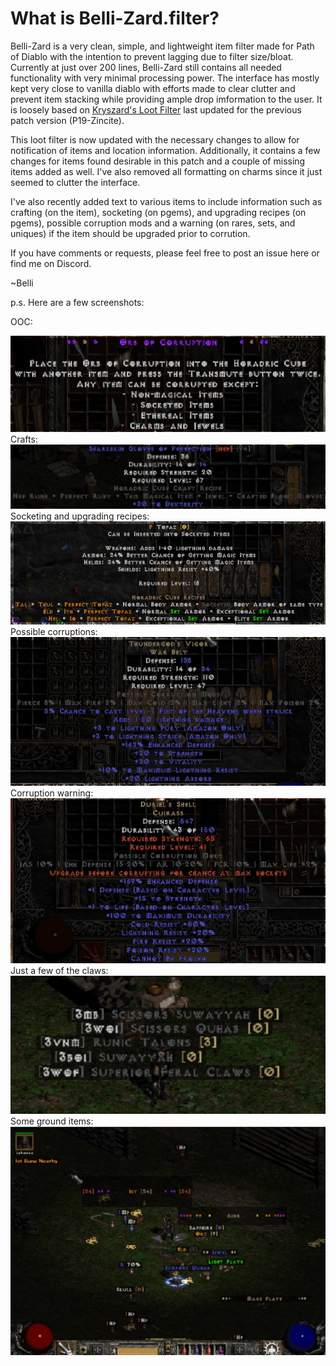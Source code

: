 # What is Belli-Zard.filter?

Belli-Zard is a very clean, simple, and lightweight item filter made for Path of Diablo with the intention to prevent lagging due to filter size/bloat.  Currently at just over 200 lines, Belli-Zard still contains all needed functionality with very minimal processing power.  The interface has mostly kept very close to vanilla diablo with efforts made to clear clutter and prevent item stacking while providing ample drop imformation to the user.  It is loosely based on <a href="https://www.reddit.com/r/pathofdiablo/comments/g33v35/kryszards_loot_filter_completly_new_one/">Kryszard's Loot Filter</a> last updated for the previous patch version (P19-Zincite).  

This loot filter is now updated with the necessary changes to allow for notification of items and location information.  Additionally, it contains a few changes for items found desirable in this patch and a couple of missing items added as well.  I've also removed all formatting on charms since it just seemed to clutter the interface.

I've also recently added text to various items to include information such as crafting (on the item), socketing (on pgems), and upgrading recipes (on pgems), possible corruption mods and a warning (on rares, sets, and uniques) if the item should be upgraded prior to corrution.

If you have comments or requests, please feel free to post an issue here or find me on Discord.

~Belli

p.s. Here are a few screenshots:

OOC:

<img src="https://github.com/pod-belli/pod/blob/main/images/OOC.PNG">
Crafts:

<img src="https://github.com/pod-belli/pod/blob/main/images/crafts.PNG">
Socketing and upgrading recipes:

<img src="https://github.com/pod-belli/pod/blob/main/images/p%20top.PNG">
Possible corruptions:

<img src="https://github.com/pod-belli/pod/blob/main/images/posscorrupt.PNG">
Corruption warning:

<img src="https://github.com/pod-belli/pod/blob/main/images/corruptWarning.PNG">
Just a few of the claws:

<img src="https://github.com/pod-belli/pod/blob/main/images/claws.PNG">
Some ground items:

<img src="https://github.com/pod-belli/pod/blob/main/images/grounditems.PNG">

